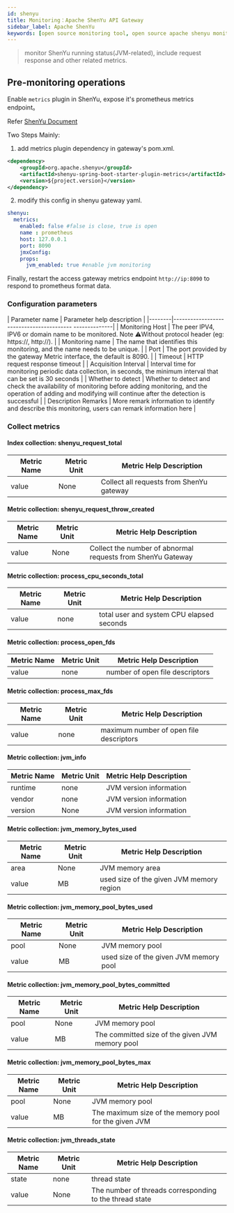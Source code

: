 ```yaml
---
id: shenyu  
title: Monitoring：Apache ShenYu API Gateway      
sidebar_label: Apache ShenYu  
keywords: [open source monitoring tool, open source apache shenyu monitoring tool, monitoring apache shenyu metrics]
---
```


> monitor ShenYu running status(JVM-related), include request response and other related metrics.

## Pre-monitoring operations

Enable `metrics` plugin in ShenYu, expose it's prometheus metrics endpoint。

Refer [ShenYu Document](https://shenyu.apache.org/docs/plugin-center/observability/metrics-plugin)

Two Steps Mainly:

1. add metrics plugin dependency in gateway's pom.xml.

```xml
<dependency>
    <groupId>org.apache.shenyu</groupId>
    <artifactId>shenyu-spring-boot-starter-plugin-metrics</artifactId>
    <version>${project.version}</version>
</dependency>
```

2. modify this config in shenyu gateway yaml.

```yaml
shenyu:
  metrics:
    enabled: false #false is close, true is open
    name : prometheus 
    host: 127.0.0.1 
    port: 8090 
    jmxConfig: 
    props:
      jvm_enabled: true #enable jvm monitoring
```

Finally, restart the access gateway metrics endpoint `http://ip:8090` to respond to prometheus format data.

### Configuration parameters

| Parameter name | Parameter help description |
|--------|----------------------------------------- --------------|
| Monitoring Host | The peer IPV4, IPV6 or domain name to be monitored. Note ⚠️Without protocol header (eg: https://, http://). |
| Monitoring name | The name that identifies this monitoring, and the name needs to be unique. |
| Port | The port provided by the gateway Metric interface, the default is 8090. |
| Timeout | HTTP request response timeout |
| Acquisition Interval | Interval time for monitoring periodic data collection, in seconds, the minimum interval that can be set is 30 seconds |
| Whether to detect | Whether to detect and check the availability of monitoring before adding monitoring, and the operation of adding and modifying will continue after the detection is successful |
| Description Remarks | More remark information to identify and describe this monitoring, users can remark information here |

### Collect metrics

#### Index collection: shenyu_request_total

| Metric Name | Metric Unit |         Metric Help Description          |
|-------------|-------------|------------------------------------------|
| value       | None        | Collect all requests from ShenYu gateway |

#### Metric collection: shenyu_request_throw_created

| Metric Name | Metric Unit |                   Metric Help Description                   |
|-------------|-------------|-------------------------------------------------------------|
| value       | None        | Collect the number of abnormal requests from ShenYu Gateway |

#### Metric collection: process_cpu_seconds_total

| Metric Name | Metric Unit |          Metric Help Description          |
|-------------|-------------|-------------------------------------------|
| value       | none        | total user and system CPU elapsed seconds |

#### Metric collection: process_open_fds

| Metric Name | Metric Unit |     Metric Help Description     |
|-------------|-------------|---------------------------------|
| value       | none        | number of open file descriptors |

#### Metric collection: process_max_fds

| Metric Name | Metric Unit |         Metric Help Description         |
|-------------|-------------|-----------------------------------------|
| value       | none        | maximum number of open file descriptors |

#### Metric collection: jvm_info

| Metric Name | Metric Unit | Metric Help Description |
|-------------|-------------|-------------------------|
| runtime     | none        | JVM version information |
| vendor      | none        | JVM version information |
| version     | None        | JVM version information |

#### Metric collection: jvm_memory_bytes_used

| Metric Name | Metric Unit |         Metric Help Description          |
|-------------|-------------|------------------------------------------|
| area        | None        | JVM memory area                          |
| value       | MB          | used size of the given JVM memory region |

#### Metric collection: jvm_memory_pool_bytes_used

| Metric Name | Metric Unit |        Metric Help Description         |
|-------------|-------------|----------------------------------------|
| pool        | None        | JVM memory pool                        |
| value       | MB          | used size of the given JVM memory pool |

#### Metric collection: jvm_memory_pool_bytes_committed

| Metric Name | Metric Unit |             Metric Help Description             |
|-------------|-------------|-------------------------------------------------|
| pool        | None        | JVM memory pool                                 |
| value       | MB          | The committed size of the given JVM memory pool |

#### Metric collection: jvm_memory_pool_bytes_max

| Metric Name | Metric Unit |                Metric Help Description                |
|-------------|-------------|-------------------------------------------------------|
| pool        | None        | JVM memory pool                                       |
| value       | MB          | The maximum size of the memory pool for the given JVM |

#### Metric collection: jvm_threads_state

| Metric Name | Metric Unit |                 Metric Help Description                 |
|-------------|-------------|---------------------------------------------------------|
| state       | none        | thread state                                            |
| value       | None        | The number of threads corresponding to the thread state |
